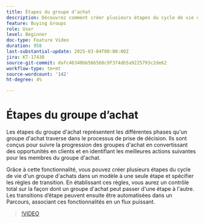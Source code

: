 ```yaml
---
title: Étapes du groupe d’achat
description: Découvrez comment créer plusieurs étapes du cycle de vie d'un groupe d'achats dans un modèle à une seule étape et spécifier les règles de transition, ce qui vous permet de contrôler entièrement la manière dont un groupe d'achats peut passer d'une étape à une autre.
feature: Buying Groups
role: User
level: Beginner
doc-type: Feature Video
duration: 958
last-substantial-update: 2025-03-04T00:00:00Z
jira: KT-17438
source-git-commit: dafc46340bb566560c9f3f4db5a9225793c2de62
workflow-type: tm+mt
source-wordcount: '142'
ht-degree: 4%

---
```



# Étapes du groupe d’achat

Les étapes du groupe d&#39;achat représentent les différentes phases qu&#39;un groupe d&#39;achat traverse dans le processus de prise de décision. Ils sont conçus pour suivre la progression des groupes d&#39;achat en convertissant des opportunités en clients et en identifiant les meilleures actions suivantes pour les membres du groupe d&#39;achat.

Grâce à cette fonctionnalité, vous pouvez créer plusieurs étapes du cycle de vie d&#39;un groupe d&#39;achats dans un modèle à une seule étape et spécifier les règles de transition. En établissant ces règles, vous aurez un contrôle total sur la façon dont un groupe d&#39;achat peut passer d&#39;une étape à l&#39;autre. Les transitions d’étape peuvent ensuite être automatisées dans un Parcours, associant ces fonctionnalités en un flux puissant.

>[!VIDEO](https://video.tv.adobe.com/v/3448696/?learn=on&enablevpops&captions=fre_fr)
